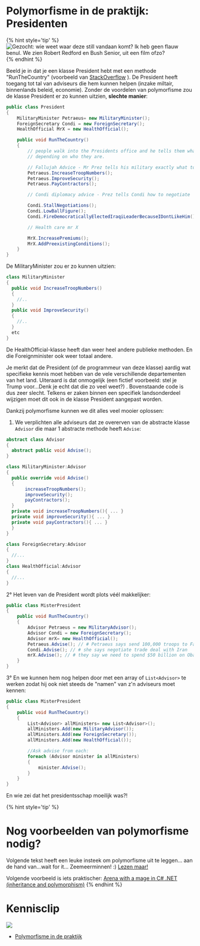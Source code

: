 # Polymorfisme in de praktijk: Presidenten

{% hint style='tip' %}
![Gezocht: wie weet waar deze still vandaan komt? Ik heb geen flauw benul. We zien Robert Redford en Bush Senior, uit een film ofzo?](../assets/9_interfaces/president.jpg)
{% endhint %}

Beeld je in dat je een klasse President hebt met een methode "RunTheCountry" (voorbeeld van [StackOverflow](https://stackoverflow.com/questions/1031273/what-is-polymorphism-what-is-it-for-and-how-is-it-used) ). De President heeft toegang tot tal van adviseurs die hem kunnen helpen (inzake miltair, binnenlands beleid, economie). Zonder de voordelen van polymorfisme zou de klasse President er zo kunnen uitzien, **slechte manier**:

```csharp
public class President
{
    MilitaryMinister Petraeus= new MilitaryMinister();
    ForeignSecretary Condi = new ForeignSecretary();
    HealthOfficial MrX = new HealthOfficial();

    public void RunTheCountry()
    {
        // people walk into the Presidents office and he tells them what to do
        // depending on who they are.

        // Fallujah Advice - Mr Prez tells his military exactly what to do.
        Petraeus.IncreaseTroopNumbers();
        Petraeus.ImproveSecurity();
        Petraeus.PayContractors();

        // Condi diplomacy advice - Prez tells Condi how to negotiate

        Condi.StallNegotiations();
        Condi.LowBallFigure();
        Condi.FireDemocraticallyElectedIraqiLeaderBecauseIDontLikeHim();

        // Health care mr X

        MrX.IncreasePremiums();
        MrX.AddPreexistingConditions();
    }
}
```

De MilitaryMinister zou er zo kunnen uitzien:
```csharp
class MilitaryMinister
{
  public void IncreaseTroopNumbers()
  {
    //..
  }
  public void ImproveSecurity()
  {
    //..
  }
  etc
}
```

De HealthOfficial-klasse heeft dan weer heel andere publieke methoden. En die Foreignminister ook weer totaal andere.

Je merkt dat de President (of de programmeur van deze klasse) aardig wat specifieke kennis moet hebben van de vele verschillende departementen van het land. Uiteraard is dat onmogelijk (een fictief voorbeeld: stel je Trump voor...Denk je echt dat die zo veel weet?) . Bovenstaande code is dus zeer slecht. Telkens er zaken binnen een specifiek landsonderdeel wijzigen moet dit ook in de klasse President aangepast worden. 

Dankzij polymorfisme kunnen we dit alles veel mooier oplossen:

1. We verplichten alle adviseurs dat ze overerven van de abstracte klasse ``Advisor`` die maar 1 abstracte methode heeft ``Advise``:

```csharp
abstract class Advisor
{
  abstract public void Advise();
}

class MilitaryMinister:Advisor
{
  public override void Advise()
  {
       increaseTroopNumbers();
       improveSecurity();
       payContractors();
  }
  private void increaseTroopNumbers(){ ... }
  private void improveSecurity(){ ... }
  private void payContractors(){ ... }
  }
}

class ForeignSecretary:Advisor
{
  //...
}
class HealthOfficial:Advisor
{
  //...
}
```

2° Het leven van de President wordt plots véél makkelijker:

```csharp
public class MisterPresident
{
    public void RunTheCountry()
    {
        Advisor Petraeus = new MilitaryAdvisor();
        Advisor Condi = new ForeignSecretary();
        Advisor mrX= new HealthOfficial();
        Petraeus.Advise(); // # Petraeus says send 100,000 troops to Fallujah
        Condi.Advise(); // # she says negotiate trade deal with Iran
        mrX.Advise(); // # they say we need to spend $50 billion on ObamaCare
    }
}
```

3° En we kunnen hem nog helpen door met een array of ``List<Advisor>`` te werken zodat hij ook niet steeds de "namen" van z'n adviseurs moet kennen:

```csharp
public class MisterPresident
{
    public void RunTheCountry()
    {   
        List<Advisor> allMinisters= new List<Advisor>();
        allMinisters.Add(new MilitaryAdvisor());
        allMinisters.Add(new ForeignSecretary());
        allMinisters.Add(new HealthOfficial());

        //Ask advise from each:
        foreach (Advisor minister in allMinisters)
        {
            minister.Advise();
        }
    }
}
```

En wie zei dat het presidentsschap moeilijk was?!

{% hint style='tip' %}
# Nog voorbeelden van polymorfisme nodig?

Volgende tekst heeft een leuke insteek om polymorfisme uit te leggen... aan de hand van...wait for it... Zeemeerminnen! :) [Lezen maar!](http://www.techoschool.com/Technology/Dotnet/Csharp-for-Beginners_Csharp-Polymorphism)

Volgende voorbeeld is iets praktischer: [Arena with a mage in C# .NET (inheritance and polymorphism)](https://www.ict.social/csharp/oop/arena-with-mage-in-csharp-net-inheritance-and-polymorphism)
{% endhint %}

<!---NOBOOKSTART--->
# Kennisclip
![](../assets/infoclip.png)

* [Polymorfisme in de praktijk](https://ap.cloud.panopto.eu/Panopto/Pages/Viewer.aspx?id=06305096-bee1-466a-9b70-aba700860b64)
<!---NOBOOKEND--->